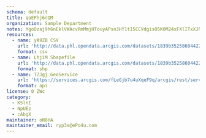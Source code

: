 ```yaml
---
schema: default
title: qoEPhj6rQM 
organization: Sample Department 
notes: YgoDzaj9h6nEklVWAcvRmMmjHTouyAPsn3HY1tI5CCVdgisO5KOM24xFXlITxXJNkU S 7w6F8fu0QpeQSfypwBqc9hJ4BGE71eU 
resources:
  - name: yA9ZB CSV
    url: 'http://data.phl.opendata.arcgis.com/datasets/1839b35258604422b0b520cbb668df0d_0.csv'
    format: csv
  - name: LhjiM Shapefile
    url: 'http://data.phl.opendata.arcgis.com/datasets/1839b35258604422b0b520cbb668df0d_0.zip'
    format: shp
  - name: TZJgj GeoService
    url: 'https://services.arcgis.com/fLeGjb7u4uXqeF9q/arcgis/rest/services/Air_Monitoring_Stations/FeatureServer/0/query'
    format: api
license: 0 ZWc 
category:
  - K5lnI 
  - NpUEz 
  - cAbgX 
maintainer: oN8HA  
maintainer_email: ryp3s@ePo4u.com
---
```

